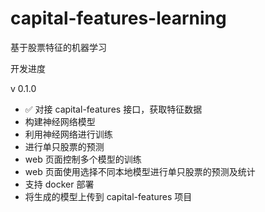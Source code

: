 # capital-features-learning
基于股票特征的机器学习

开发进度

v 0.1.0
* &#x2705; 对接 capital-features 接口，获取特征数据
* 构建神经网络模型
* 利用神经网络进行训练
* 进行单只股票的预测
* web 页面控制多个模型的训练
* web 页面使用选择不同本地模型进行单只股票的预测及统计
* 支持 docker 部署
* 将生成的模型上传到 capital-features 项目
